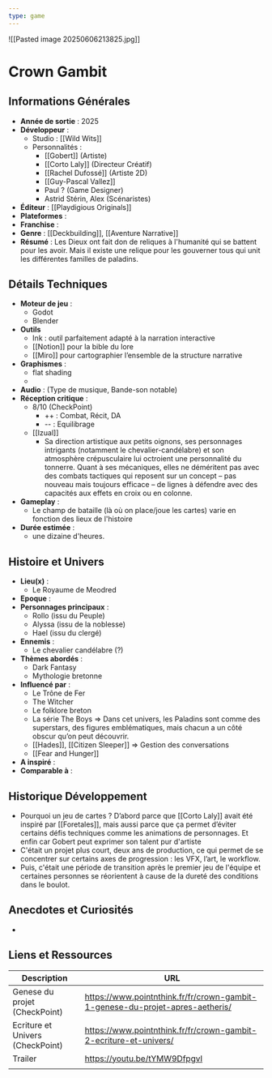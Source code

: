 ```yaml
---
type: game
---
```

![[Pasted image 20250606213825.jpg]]
# Crown Gambit

## Informations Générales

- **Année de sortie** : 2025
- **Développeur** : 
	- Studio : [[Wild Wits]]
	- Personnalités : 
		- [[Gobert]] (Artiste)
		- [[Corto Laly]] (Directeur Créatif)
		- [[Rachel Dufossé]] (Artiste 2D)
		- [[Guy-Pascal Vallez]]
		- Paul ? (Game Designer)
		- Astrid Stérin, Alex (Scénaristes)
- **Éditeur** : [[Playdigious Originals]]
- **Plateformes** : 
- **Franchise** : 
- **Genre** : [[Deckbuilding]], [[Aventure Narrative]]
- **Résumé** : Les Dieux ont fait don de reliques à l'humanité qui se battent pour les avoir. Mais il existe une relique pour les gouverner tous qui unit les différentes familles de paladins.

## Détails Techniques
- **Moteur de jeu** : 
	- Godot
	- Blender
- **Outils**
	- Ink : outil parfaitement adapté à la narration interactive
	- [[Notion]] pour la bible du lore
	- [[Miro]] pour cartographier l’ensemble de la structure narrative
- **Graphismes** : 
	- flat shading
	- 
- **Audio** : (Type de musique, Bande-son notable)
- **Réception critique** : 
	- 8/10 (CheckPoint)
		- ++ : Combat, Récit, DA
		- -- : Equilibrage
	- [[Izual]]
		- Sa direction artistique aux petits oignons, ses personnages intrigants (notamment le chevalier-candélabre) et son atmosphère crépusculaire lui octroient une personnalité du tonnerre. Quant à ses mécaniques, elles ne déméritent pas avec des combats tactiques qui reposent sur un concept – pas nouveau mais toujours efficace – de lignes à défendre avec des capacités aux effets en croix ou en colonne.
- **Gameplay** :
	- Le champ de bataille (là où on place/joue les cartes) varie en fonction des lieux de l'histoire
- **Durée estimée** : 
	- une dizaine d'heures.

## Histoire et Univers
- **Lieu(x)** : 
	- Le Royaume de Meodred
- **Epoque** : 
- **Personnages principaux** : 
	- Rollo (issu du Peuple)
	- Alyssa (issu de la noblesse)
	- Hael (issu du clergé)
- **Ennemis** :
	- Le chevalier candélabre (?)
- **Thèmes abordés** : 
	- Dark Fantasy
	- Mythologie bretonne
- **Influencé par** :
	- Le Trône de Fer
	- The Witcher
	- Le folklore breton
	- La série The Boys => Dans cet univers, les Paladins sont comme des superstars, des figures emblématiques, mais chacun a un côté obscur qu’on peut découvrir.
	- [[Hades]], [[Citizen Sleeper]] => Gestion des conversations 
	- [[Fear and Hunger]]
- **A inspiré** : 
- **Comparable à** :

## Historique Développement
- Pourquoi un jeu de cartes ? D’abord parce que [[Corto Laly]] avait été inspiré par [[Foretales]], mais aussi parce que ça permet d’éviter certains défis techniques comme les animations de personnages. Et enfin car Gobert peut exprimer son talent pur d'artiste
- C'était un projet plus court, deux ans de production, ce qui permet de se concentrer sur certains axes de progression : les VFX, l’art, le workflow. 
- Puis, c'était une période de transition après le premier jeu de l'équipe et certaines personnes se réorientent à cause de la dureté des conditions dans le boulot.
## Anecdotes et Curiosités
- 
## Liens et Ressources

| Description                      | URL                                                                           |
| -------------------------------- | ----------------------------------------------------------------------------- |
| Genese du projet (CheckPoint)    | https://www.pointnthink.fr/fr/crown-gambit-1-genese-du-projet-apres-aetheris/ |
| Ecriture et Univers (CheckPoint) | https://www.pointnthink.fr/fr/crown-gambit-2-ecriture-et-univers/             |
| Trailer                          | https://youtu.be/tYMW9DfpgvI                                                  |
|                                  |                                                                               |
